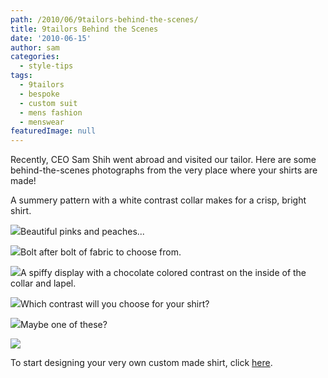 ```yaml
---
path: /2010/06/9tailors-behind-the-scenes/
title: 9tailors Behind the Scenes
date: '2010-06-15'
author: sam
categories:
  - style-tips
tags:
  - 9tailors
  - bespoke
  - custom suit
  - mens fashion
  - menswear
featuredImage: null
---
```

Recently, CEO Sam Shih went abroad and visited our tailor. Here are some behind-the-scenes photographs from the very place where your shirts are made!

A summery pattern with a white contrast collar makes for a crisp, bright shirt. 

[![](http://4.bp.blogspot.com/_20LDsLnO2rk/TBfqFwJffNI/AAAAAAAAAQk/VVj2eUjUzjA/s320/P1010430.JPG.jpeg)](http://4.bp.blogspot.com/_20LDsLnO2rk/TBfqFwJffNI/AAAAAAAAAQk/VVj2eUjUzjA/s1600/P1010430.JPG.jpeg)Beautiful pinks and peaches...

 [![](http://4.bp.blogspot.com/_20LDsLnO2rk/TBfqFRNNK9I/AAAAAAAAAQc/UVAqtg_CZkQ/s320/P1010427.JPG.jpeg)](http://4.bp.blogspot.com/_20LDsLnO2rk/TBfqFRNNK9I/AAAAAAAAAQc/UVAqtg_CZkQ/s1600/P1010427.JPG.jpeg)Bolt after bolt of fabric to choose from. 

 [![](http://1.bp.blogspot.com/_20LDsLnO2rk/TBfpvMn34LI/AAAAAAAAAQU/A1rigmrlCyo/s320/P1010426.JPG)](http://1.bp.blogspot.com/_20LDsLnO2rk/TBfpvMn34LI/AAAAAAAAAQU/A1rigmrlCyo/s1600/P1010426.JPG)A spiffy display with a chocolate colored contrast on the inside of the collar and lapel.

 [![](http://4.bp.blogspot.com/_20LDsLnO2rk/TBfpuo405SI/AAAAAAAAAQM/-ttLTKn3zT8/s320/P1010428.JPG)](http://4.bp.blogspot.com/_20LDsLnO2rk/TBfpuo405SI/AAAAAAAAAQM/-ttLTKn3zT8/s1600/P1010428.JPG)Which contrast will you choose for your shirt?

 [![](http://1.bp.blogspot.com/_20LDsLnO2rk/TBfptwAguBI/AAAAAAAAAQE/ujOVe7Te0lQ/s320/P1010425.JPG)](http://1.bp.blogspot.com/_20LDsLnO2rk/TBfptwAguBI/AAAAAAAAAQE/ujOVe7Te0lQ/s1600/P1010425.JPG)Maybe one of these?

[![](http://4.bp.blogspot.com/_20LDsLnO2rk/TBfptLOa8OI/AAAAAAAAAP8/tSfIFgg6ZmE/s320/P1010424.JPG)](http://4.bp.blogspot.com/_20LDsLnO2rk/TBfptLOa8OI/AAAAAAAAAP8/tSfIFgg6ZmE/s1600/P1010424.JPG)

To start designing your very own custom made shirt, click [here](http://9tailors.com/).